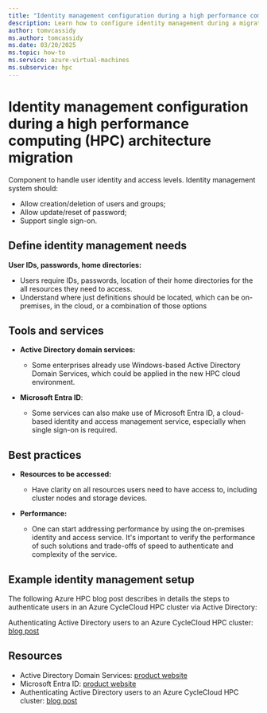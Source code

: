 ```yaml
---
title: "Identity management configuration during a high performance computing (HPC) architecture migration"
description: Learn how to configure identity management during a migration of high performance computing architecture.
author: tomvcassidy
ms.author: tomcassidy
ms.date: 03/20/2025
ms.topic: how-to
ms.service: azure-virtual-machines
ms.subservice: hpc
---
```


# Identity management configuration during a high performance computing (HPC) architecture migration

Component to handle user identity and access levels. Identity management system should:

- Allow creation/deletion of users and groups;
- Allow update/reset of password;
- Support single sign-on.

## Define identity management needs

**User IDs, passwords, home directories:**
  - Users require IDs, passwords, location of their home directories for the all resources they need to access.
  - Understand where just definitions should be located, which can be on-premises, in the cloud, or a combination of those options

## Tools and services

* **Active Directory domain services:**
  - Some enterprises already use Windows-based Active Directory Domain Services, which could be applied in the new HPC cloud environment.

* **Microsoft Entra ID**:
  - Some services can also make use of Microsoft Entra ID, a cloud-based identity and access management service, especially when single sign-on is required.

## Best practices

* **Resources to be accessed:**
  - Have clarity on all resources users need to have access to, including cluster nodes and storage devices.

* **Performance:**
  - One can start addressing performance by using the on-premises identity and access service. It's important to verify the performance of such solutions and trade-offs of speed to authenticate and complexity of the service.

## Example identity management setup

The following Azure HPC blog post describes in details the steps to authenticate users in an Azure CycleCloud HPC cluster via Active Directory:

Authenticating Active Directory users to an Azure CycleCloud HPC cluster: [blog post](https://techcommunity.microsoft.com/t5/azure-high-performance-computing/authenticating-active-directory-users-to-an-azure-cyclecloud-hpc/ba-p/3757085)

## Resources

- Active Directory Domain Services: [product website](/windows-server/identity/ad-ds/get-started/virtual-dc/active-directory-domain-services-overview)
- Microsoft Entra ID: [product website](/entra/identity/)
- Authenticating Active Directory users to an Azure CycleCloud HPC cluster: [blog post](https://techcommunity.microsoft.com/t5/azure-high-performance-computing/authenticating-active-directory-users-to-an-azure-cyclecloud-hpc/ba-p/3757085)
